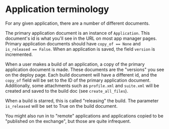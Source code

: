 # Application terminology

For any given application, there are a number of different documents.

The primary application document is an instance of `Application`.  This
document's id is what you'll see in the URL on most app manager pages. Primary
application documents should have `copy_of == None` and `is_released ==
False`. When an application is saved, the field `version` is incremented.

When a user makes a build of an application, a copy of the primary
application document is made. These documents are the "versions" you see on
the deploy page. Each build document will have a different id, and the
`copy_of` field will be set to the ID of the primary application document.
Additionally, some attachments such as `profile.xml` and `suite.xml` will be
created and saved to the build doc (see `create_all_files`).

When a build is starred, this is called "releasing" the build.  The parameter
`is_released` will be set to True on the build document.

You might also run in to "remote" applications and applications copied to be
"published on the exchange", but those are quite infrequent.
